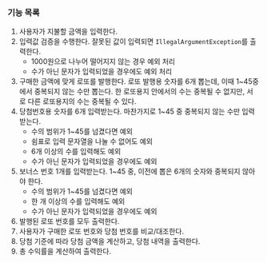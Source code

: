 ### 기능 목록

1. 사용자가 지불할 금액을 입력한다.
2. 입력값 검증을 수행한다. 잘못된 값이 입력되면 `IllegalArgumentException`를 출력한다.
    - 1000원으로 나누어 떨어지지 않는 경우 예외 처리
    - 수가 아닌 문자가 입력되었을 경우에도 예외 처리
3. 구매한 금액에 맞게 로또를 발행한다.
   로또 발행용 숫자를 6개 뽑는데, 이때 1~45중에서 중복되지 않는 수만 뽑는다.
   한 로또용지 안에서의 수는 중복될 수 없지만, 서로 다른 로또용지의 수는 중복될 수 있다.
4. 당첨번호용 숫자를 6개 입력받는다.
   마찬가지로 1~45 중 중복되지 않는 수만 입력 받는다.
    - 수의 범위가 1~45를 넘겼다면 예외
    - 쉼표로 입력 문자열을 나눌 수 없어도 예외
    - 6개 이상의 수를 입력해도 예외
    - 수가 아닌 문자가 입력되었을 경우에도 예외
5. 보너스 번호 1개를 입력받는다.
   1~45 중, 이전에 뽑은 6개의 숫자와 중복되지 않아야 한다.
    - 수의 범위가 1~45를 넘겼다면 예외
    - 한 개 이상의 수를 입력해도 예외
    - 수가 아닌 문자가 입력되었을 경우에도 예외
6. 발행된 로또 번호를 모두 출력한다.
7. 사용자가 구매한 로또 번호와 당첨 번호를 비교/대조한다.
8. 당첨 기준에 따라 당첨 금액을 계산하고, 당첨 내역을 출력한다.
9. 총 수익률을 계산하여 출력한다.